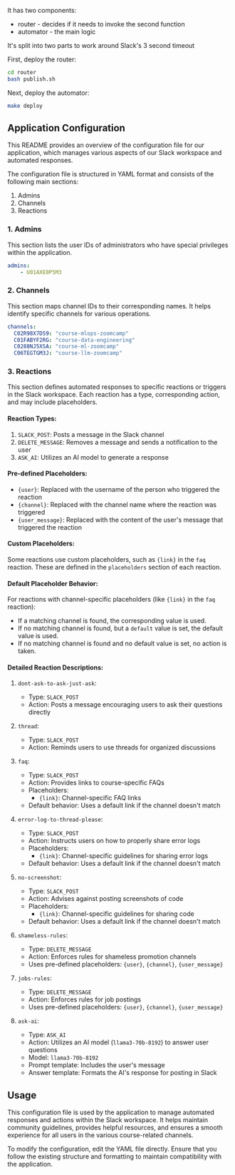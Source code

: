 It has two components:

* router - decides if it needs to invoke the second function
* automator - the main logic 

It's split into two parts to work around Slack's 3 second timeout


First, deploy the router:

```bash
cd router
bash publish.sh
```

Next, deploy the automator:

```bash
make deploy
```

## Application Configuration

This README provides an overview of the configuration file for our application, which manages various aspects of our Slack workspace and automated responses.


The configuration file is structured in YAML format and consists of the following main sections:

1. Admins
2. Channels
3. Reactions

### 1. Admins

This section lists the user IDs of administrators who have special privileges within the application.

```yaml
admins:
    - U01AXE0P5M3
```

### 2. Channels

This section maps channel IDs to their corresponding names. It helps identify specific channels for various operations.

```yaml
channels:
  C02R98X7DS9: "course-mlops-zoomcamp"
  C01FABYF2RG: "course-data-engineering"
  C0288NJ5XSA: "course-ml-zoomcamp"
  C06TEGTGM3J: "course-llm-zoomcamp"
```
### 3. Reactions

This section defines automated responses to specific reactions or triggers in the Slack workspace. Each reaction has a type, corresponding action, and may include placeholders.

#### Reaction Types:

1. `SLACK_POST`: Posts a message in the Slack channel
2. `DELETE_MESSAGE`: Removes a message and sends a notification to the user
3. `ASK_AI`: Utilizes an AI model to generate a response

#### Pre-defined Placeholders:

- `{user}`: Replaced with the username of the person who triggered the reaction
- `{channel}`: Replaced with the channel name where the reaction was triggered
- `{user_message}`: Replaced with the content of the user's message that triggered the reaction

#### Custom Placeholders:

Some reactions use custom placeholders, such as `{link}` in the `faq` reaction. These are defined in the `placeholders` section of each reaction.

#### Default Placeholder Behavior:

For reactions with channel-specific placeholders (like `{link}` in the `faq` reaction):

- If a matching channel is found, the corresponding value is used.
- If no matching channel is found, but a `default` value is set, the default value is used.
- If no matching channel is found and no default value is set, no action is taken.

#### Detailed Reaction Descriptions:

1. `dont-ask-to-ask-just-ask`:
   - Type: `SLACK_POST`
   - Action: Posts a message encouraging users to ask their questions directly

2. `thread`:
   - Type: `SLACK_POST`
   - Action: Reminds users to use threads for organized discussions

3. `faq`:
   - Type: `SLACK_POST`
   - Action: Provides links to course-specific FAQs
   - Placeholders: 
     - `{link}`: Channel-specific FAQ links
   - Default behavior: Uses a default link if the channel doesn't match

4. `error-log-to-thread-please`:
   - Type: `SLACK_POST`
   - Action: Instructs users on how to properly share error logs
   - Placeholders:
     - `{link}`: Channel-specific guidelines for sharing error logs
   - Default behavior: Uses a default link if the channel doesn't match

5. `no-screenshot`:
   - Type: `SLACK_POST`
   - Action: Advises against posting screenshots of code
   - Placeholders:
     - `{link}`: Channel-specific guidelines for sharing code
   - Default behavior: Uses a default link if the channel doesn't match

6. `shameless-rules`:
   - Type: `DELETE_MESSAGE`
   - Action: Enforces rules for shameless promotion channels
   - Uses pre-defined placeholders: `{user}`, `{channel}`, `{user_message}`

7. `jobs-rules`:
   - Type: `DELETE_MESSAGE`
   - Action: Enforces rules for job postings
   - Uses pre-defined placeholders: `{user}`, `{channel}`, `{user_message}`

8. `ask-ai`:
   - Type: `ASK_AI`
   - Action: Utilizes an AI model (`llama3-70b-8192`) to answer user questions
   - Model: `llama3-70b-8192`
   - Prompt template: Includes the user's message
   - Answer template: Formats the AI's response for posting in Slack

## Usage

This configuration file is used by the application to manage automated responses and actions within the Slack workspace. It helps maintain community guidelines, provides helpful resources, and ensures a smooth experience for all users in the various course-related channels.

To modify the configuration, edit the YAML file directly. Ensure that you follow the existing structure and formatting to maintain compatibility with the application.